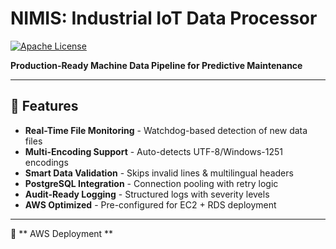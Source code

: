 # NIMIS: Industrial IoT Data Processor  
[![Apache License](https://img.shields.io/badge/License-Apache%202.0-blue.svg)](https://opensource.org/licenses/Apache-2.0)  

**Production-Ready Machine Data Pipeline for Predictive Maintenance**  

---

## 🌟 Features  
- **Real-Time File Monitoring** - Watchdog-based detection of new data files  
- **Multi-Encoding Support** - Auto-detects UTF-8/Windows-1251 encodings  
- **Smart Data Validation** - Skips invalid lines & multilingual headers  
- **PostgreSQL Integration** - Connection pooling with retry logic  
- **Audit-Ready Logging** - Structured logs with severity levels  
- **AWS Optimized** - Pre-configured for EC2 + RDS deployment  

---

🚀 ** AWS Deployment **

